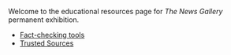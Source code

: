 
Welcome to the educational resources page for *The News Gallery* permanent exhibition. 

- [Fact-checking tools](/covid19/tools/)
- [Trusted Sources](/covid19/resources/)

